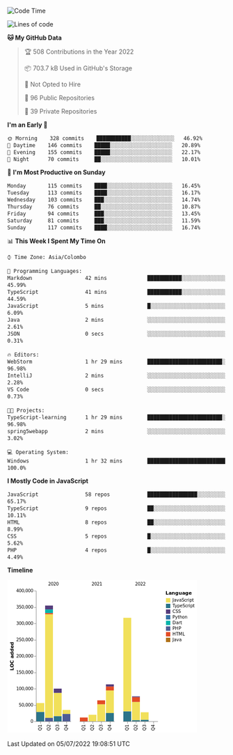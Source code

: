 
<!--START_SECTION:waka-->
![Code Time](http://img.shields.io/badge/Code%20Time-0%20secs-blue)

![Lines of code](https://img.shields.io/badge/From%20Hello%20World%20I%27ve%20Written-1%20Million%20lines%20of%20code-blue)

**🐱 My GitHub Data** 

> 🏆 508 Contributions in the Year 2022
 > 
> 📦 703.7 kB Used in GitHub's Storage 
 > 
> 🚫 Not Opted to Hire
 > 
> 📜 96 Public Repositories 
 > 
> 🔑 39 Private Repositories  
 > 
**I'm an Early 🐤** 

```text
🌞 Morning    328 commits    ███████████░░░░░░░░░░░░░░   46.92% 
🌆 Daytime    146 commits    █████░░░░░░░░░░░░░░░░░░░░   20.89% 
🌃 Evening    155 commits    █████░░░░░░░░░░░░░░░░░░░░   22.17% 
🌙 Night      70 commits     ██░░░░░░░░░░░░░░░░░░░░░░░   10.01%

```
📅 **I'm Most Productive on Sunday** 

```text
Monday       115 commits    ████░░░░░░░░░░░░░░░░░░░░░   16.45% 
Tuesday      113 commits    ████░░░░░░░░░░░░░░░░░░░░░   16.17% 
Wednesday    103 commits    ███░░░░░░░░░░░░░░░░░░░░░░   14.74% 
Thursday     76 commits     ██░░░░░░░░░░░░░░░░░░░░░░░   10.87% 
Friday       94 commits     ███░░░░░░░░░░░░░░░░░░░░░░   13.45% 
Saturday     81 commits     ███░░░░░░░░░░░░░░░░░░░░░░   11.59% 
Sunday       117 commits    ████░░░░░░░░░░░░░░░░░░░░░   16.74%

```


📊 **This Week I Spent My Time On** 

```text
⌚︎ Time Zone: Asia/Colombo

💬 Programming Languages: 
Markdown                 42 mins             ███████████░░░░░░░░░░░░░░   45.99% 
TypeScript               41 mins             ███████████░░░░░░░░░░░░░░   44.59% 
JavaScript               5 mins              █░░░░░░░░░░░░░░░░░░░░░░░░   6.09% 
Java                     2 mins              ░░░░░░░░░░░░░░░░░░░░░░░░░   2.61% 
JSON                     0 secs              ░░░░░░░░░░░░░░░░░░░░░░░░░   0.31%

🔥 Editors: 
WebStorm                 1 hr 29 mins        ████████████████████████░   96.98% 
IntelliJ                 2 mins              ░░░░░░░░░░░░░░░░░░░░░░░░░   2.28% 
VS Code                  0 secs              ░░░░░░░░░░░░░░░░░░░░░░░░░   0.73%

🐱‍💻 Projects: 
TypeScript-learning      1 hr 29 mins        ████████████████████████░   96.98% 
spring5webapp            2 mins              ░░░░░░░░░░░░░░░░░░░░░░░░░   3.02%

💻 Operating System: 
Windows                  1 hr 32 mins        █████████████████████████   100.0%

```

**I Mostly Code in JavaScript** 

```text
JavaScript               58 repos            ████████████████░░░░░░░░░   65.17% 
TypeScript               9 repos             ██░░░░░░░░░░░░░░░░░░░░░░░   10.11% 
HTML                     8 repos             ██░░░░░░░░░░░░░░░░░░░░░░░   8.99% 
CSS                      5 repos             █░░░░░░░░░░░░░░░░░░░░░░░░   5.62% 
PHP                      4 repos             █░░░░░░░░░░░░░░░░░░░░░░░░   4.49%

```


**Timeline**

![Chart not found](https://raw.githubusercontent.com/ccweerasinghe1994/ccweerasinghe1994/master/charts/bar_graph.png) 


 Last Updated on 05/07/2022 19:08:51 UTC
<!--END_SECTION:waka-->
